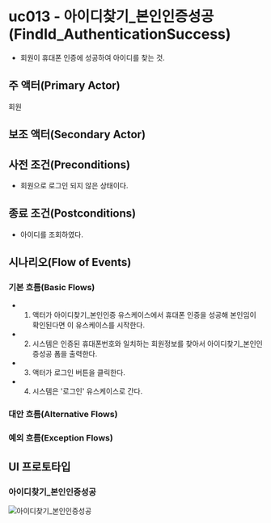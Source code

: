 # uc013 - 아이디찾기_본인인증성공(FindId_AuthenticationSuccess)
- 회원이 휴대폰 인증에 성공하여 아이디를 찾는 것.

## 주 액터(Primary Actor)
회원

## 보조 액터(Secondary Actor)

## 사전 조건(Preconditions)
- 회원으로 로그인 되지 않은 상태이다.

## 종료 조건(Postconditions)
- 아이디를 조회하였다.

## 시나리오(Flow of Events)

### 기본 흐름(Basic Flows)

- 1. 액터가 아이디찾기_본인인증 유스케이스에서 휴대폰 인증을 성공해 본인임이 확인된다면 이 유스케이스를 시작한다.
- 2. 시스템은 인증된 휴대폰번호와 일치하는 회원정보를 찾아서 아이디찾기_본인인증성공 폼을 출력한다.
- 3. 액터가 로그인 버튼을 클릭한다.
- 4. 시스템은 '로그인' 유스케이스로 간다.

### 대안 흐름(Alternative Flows)


### 예외 흐름(Exception Flows)


## UI 프로토타입

### 아이디찾기_본인인증성공
![아이디찾기_본인인증성공](./images/15_아이디찾기_본인인증성공.jpg)



